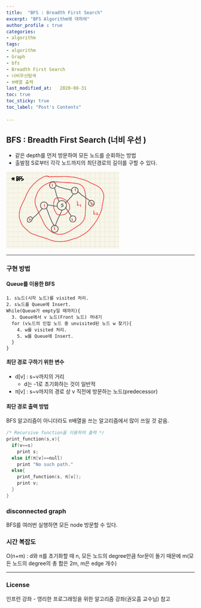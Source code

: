 ```yaml
---
title:  "BFS : Breadth First Search"
excerpt: "BFS Algorithm에 대하여"
author_profile : true
categories:
- algorithm
tags:
- algorithm
- Graph
- bfs
- Breadth First Search
- 너비우선탐색
- π배열 출력
last_modified_at:   2020-08-31
toc: true
toc_sticky: true
toc_label: "Post's Contents"

---
```


## BFS : Breadth First Search (너비 우선 )

- 같은 depth를 먼저 방문하여 모든 노드를 순회하는 방법
- 출발점 S로부터 각각 노드까지의 최단경로의 길이를 구할 수 있다.

<img src="/assets/images/posts/KakaoTalk_20200831_223903999.jpg" width="60%">

---

### 구현 방법

#### Queue를 이용한 BFS

```
1. s노드(시작 노드)를 visited 처리.
2. s노드를 Queue에 Insert.
While(Queue가 empty일 때까지){
  3. Queue에서 v 노드(Front 노드) 꺼내기
  for (v노드의 인접 노드 중 unvisited된 노드 w 찾기){
    4. w를 visited 처리.
    5. w를 Queue에 Insert.
  }
}
```

#### 최단 경로 구하기 위한 변수

+ d[v] : s~v까지의 거리
  + d는 -1로 초기화하는 것이 일반적
+ π[v] : s~v까지의 경로 상 v 직전에 방문하는 노드(predecessor)

#### 최단 경로 출력 방법

BFS 알고리즘이 아니더라도 π배열을 쓰는 알고리즘에서 많이 쓰일 것 같음.

```c
/* Recursive function을 이용하여 출력 */
print_function(s,v){
  if(v==s)
    print s;
  else if(π[v]==null)
    print "No such path."
  else{
    print_function(s, π[v]);
    print v;
  }
}
```

### disconnected graph

BFS를 여러번 실행하면 모든 node 방문할 수 있다.

### 시간 복잡도

O(n+m) : d와 π를 초기화할 때 n, 모든 노드의 degree만큼 for문이 돌기 때문에 m(모든 노드의 degree의 총 합은 2m, m은 edge 개수)

---

### License

인프런 강좌 - 영리한 프로그래밍을 위한 알고리즘 강좌(권오흠 교수님) 참고
